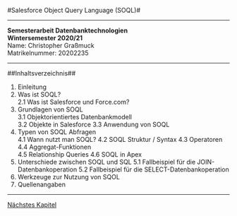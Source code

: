 #Salesforce Object Query Language (SOQL)#
__________  
**Semesterarbeit Datenbanktechnologien**       
**Wintersemester 2020/21**        
Name: Christopher Graßmuck       
Matrikelnummer: 20202235        
__________   
   
##Inhaltsverzeichnis##
   
1. Einleitung         
2. Was ist SOQL?         
    2.1 Was ist Salesforce und Force.com?        
3. Grundlagen von SOQL        
    3.1 Objektorientiertes Datenbankmodell  
    3.2 Objekte in Salesforce
    3.3 Anwendung von SOQL
4. Typen von SOQL Abfragen       
    4.1 Wann nutzt man SOQL?
    4.2 SOQL Struktur / Syntax
    4.3 Operatoren 
    4.4 Aggregat-Funktionen      
    4.5 Relationship Queries
    4.6 SOQL in Apex
5. Unterschiede zwischen SOQL und SQL
    5.1 Fallbeispiel für die JOIN-Datenbankoperation
    5.2 Fallbeispiel für die SELECT-Datenbankoperation      
6. Werkzeuge zur Nutzung von SQOL                           
7. Quellenangaben       


__________

[Nächstes Kapitel](Einleitung.md)